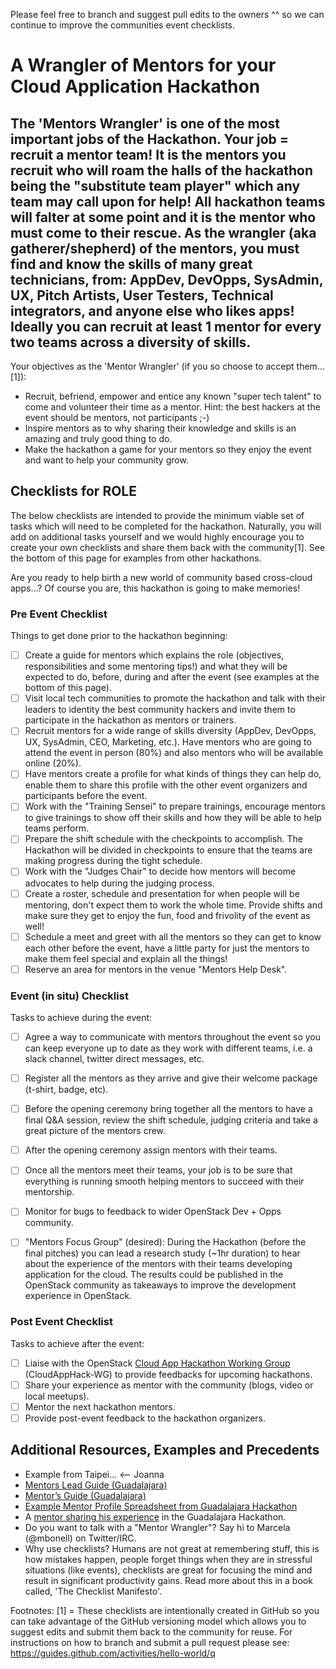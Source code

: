 ﻿Please feel free to branch and suggest pull edits to the owners ^^ so we can continue to improve the communities event checklists.

# A Wrangler of Mentors for your Cloud Application Hackathon

## The 'Mentors Wrangler' is one of the most important jobs of the Hackathon. Your job = recruit a mentor team! It is the mentors you recruit who will roam the halls of the hackathon being the "substitute team player" which any team may call upon for help!  All hackathon teams will falter at some point and it is the mentor who must come to their rescue.  As the wrangler (aka gatherer/shepherd) of the mentors, you must find and know the skills of many great technicians, from: AppDev, DevOpps, SysAdmin, UX, Pitch Artists, User Testers, Technical integrators, and anyone else who likes apps!  Ideally you can recruit at least 1 mentor for every two teams across a diversity of skills.

Your objectives as the 'Mentor Wrangler' (if you so choose to accept them...[1]):
 * Recruit, befriend, empower and entice any known "super tech talent" to come and volunteer their time as a mentor.  Hint: the best hackers at the event should be mentors, not participants ;-)
 * Inspire mentors as to why sharing their knowledge and skills is an amazing and truly good thing to do.
 * Make the hackathon a game for your mentors so they enjoy the event and want to help your community grow.

## Checklists for ROLE
The below checklists are intended to provide the minimum viable set of tasks which will need to be completed for the hackathon.  Naturally, you will add on additional tasks yourself and we would highly encourage you to create your own checklists and share them back with the community[1].  See the bottom of this page for examples from other hackathons.

Are you ready to help birth a new world of community based cross-cloud apps...?
Of course you are, this hackathon is going to make memories!

### Pre Event Checklist

Things to get done prior to the hackathon beginning:
- [ ] Create a guide for mentors which explains the role (objectives, responsibilities and some mentoring tips!) and what they will be expected to do, before, during and after the event (see examples at the bottom of this page).
- [ ] Visit local tech communities to promote the hackathon and talk with their  leaders to identity the best community hackers and invite them to participate in the hackathon as mentors or trainers.
- [ ] Recruit mentors for a wide range of skills diversity (AppDev, DevOpps, UX, SysAdmin, CEO, Marketing, etc.). Have mentors who are going to attend the event in person (80%) and also mentors who will be available online (20%).
- [ ] Have mentors create a profile for what kinds of things they can help do, enable them to share this profile with the other event organizers and participants before the event.
- [ ] Work with the "Training Sensei" to prepare trainings, encourage mentors to give trainings to show off their skills and how they will be able to help teams perform.
- [ ] Prepare the shift schedule with the checkpoints to accomplish. The Hackathon will be divided in checkpoints to ensure that the teams are making progress during the tight schedule.
- [ ] Work with the "Judges Chair" to decide how mentors will become advocates to help during the judging process.
- [ ] Create a roster, schedule and presentation for when people will be mentoring, don't expect them to work the whole time. Provide shifts and make sure they get to enjoy the fun, food and frivolity of the event as well!
- [ ] Schedule a meet and greet with all the mentors so they can get to know each other before the event, have a little party for just the mentors to make them feel special and explain all the things!
- [ ] Reserve an area for mentors in the venue "Mentors Help Desk".

### Event (in situ) Checklist

Tasks to achieve during the event:
- [ ] Agree a way to communicate with mentors throughout the event so you can keep everyone up to date as they work with different teams, i.e. a slack channel, twitter direct messages, etc.
- [ ] Register all the mentors as they arrive and give their welcome package (t-shirt, badge, etc).
- [ ] Before the opening ceremony bring together all the mentors to have a final Q&A session, review the shift schedule, judging criteria and take a great picture of the mentors crew.
- [ ] After the opening ceremony assign mentors with their teams.
- [ ] Once all the mentors meet their teams, your job is to be sure that everything is running smooth helping mentors to succeed with their mentorship.
- [ ] Monitor for bugs to feedback to wider OpenStack Dev + Opps community.
- [ ] "Mentors Focus Group" (desired): During the Hackathon (before the final pitches) you can lead a research study (~1hr duration) to hear about the experience of the mentors with their teams developing application for the cloud. The results could be published in the OpenStack community as takeaways to improve the development experience in OpenStack.


### Post Event Checklist

Tasks to achieve after the event:
- [ ] Liaise with the OpenStack [Cloud App Hackathon Working Group](https://wiki.openstack.org/wiki/CloudAppHack-WG) (CloudAppHack-WG) to provide feedbacks for upcoming hackathons.
- [ ] Share your experience as mentor with the community (blogs, video or local meetups).
- [ ] Mentor the next hackathon mentors.
- [ ] Provide post-event feedback to the hackathon organizers.

## Additional Resources, Examples and Precedents

 * Example from Taipei... <-- Joanna
 * [Mentors Lead Guide (Guadalajara)](https://docs.google.com/document/d/1YHJSGsEouiZhEoJ-xJ2FlmK1jx9UBjwT9D6VJh8gX9k/edit?usp=sharing)
 * [Mentor’s Guide (Guadalajara)](https://docs.google.com/document/d/1_Bu_9l2scsgF0sk_QSgWenof59zer982onrUfQGwCUA/edit?usp=sharing)
 * [Example Mentor Profile Spreadsheet from Guadalajara Hackathon](https://docs.google.com/spreadsheets/d/1vsVVE3mHKFj7KpArYty8_9f-gZ1ypdgdtcI64y6_12c/edit#gid=0)
 * A [mentor sharing his experience](http://humaind.com/blog/humaind-hackaton-open-stack-guadalajara/) in the Guadalajara Hackathon.
 * Do you want to talk with a "Mentor Wrangler"? Say hi to Marcela (@mbonell) on Twitter/IRC.
 * Why use checklists?  Humans are not great at remembering stuff, this is how mistakes happen, people forget things when they are in stressful situations (like events), checklists are great for focusing the mind and result in significant productivity gains.  Read more about this in a book called, 'The Checklist Manifesto'.

Footnotes:
[1] = These checklists are intentionally created in GitHub so you can take advantage of the GitHub versioning model which allows you to suggest edits and submit them back to the community for reuse.  For instructions on how to branch and submit a pull request please see: https://guides.github.com/activities/hello-world/q

